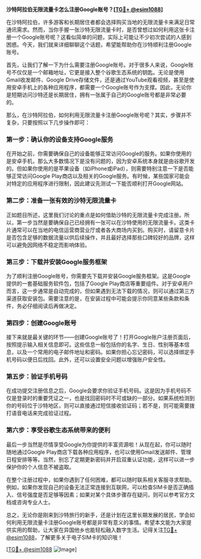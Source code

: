 **沙特阿拉伯无限流量卡怎么注册Google账号？[[TG💪+ @esim1088](https://t.me/s/esim1088)]**

在沙特阿拉伯，许多游客和长期居住者都会选择购买当地的无限流量卡来满足日常通讯需求。然而，当你手握一张沙特无限流量卡时，是否曾想过如何利用这张卡注册一个Google账号呢？这看似简单的问题，实际上可能让不少初次尝试的人感到困惑。今天，我们就来详细聊聊这个话题，希望能帮助你在沙特顺利注册Google账号。

首先，让我们了解一下为什么需要注册Google账号。对于很多人来说，Google账号不仅仅是一个邮箱地址，它更是接入整个谷歌生态系统的钥匙。无论是使用Gmail收发邮件、Google Drive存储文件，还是通过YouTube观看视频，甚至是使用安卓手机上的各种应用程序，都需要一个Google账号作为支撑。因此，无论你是短期访问沙特还是长期居住，拥有一张属于自己的Google账号都是非常必要的。

那么，在沙特阿拉伯，如何利用无限流量卡注册Google账号呢？其实，步骤并不复杂，只要按照以下几步操作即可：

### 第一步：确认你的设备支持Google服务

在开始之前，你需要确保自己的设备能够正常访问Google的服务。如果你使用的是安卓手机，那么大多数情况下是没有问题的，因为安卓系统本身就是由谷歌开发的。但如果你使用的是苹果设备（如iPhone或iPad），则需要特别注意一下是否能够正常访问Google Play商店以及相关的Google服务。有时候，某些国家可能会对特定的应用程序进行限制，因此建议先测试一下能否顺利打开Google网站。

### 第二步：准备一张有效的沙特无限流量卡

正如题目所述，这里我们讨论的重点是如何借助沙特的无限流量卡完成注册。所以，第一步当然是要确保自己已经拥有一张可以在沙特使用的无限流量卡。这类卡片通常可以在当地的电信运营商营业厅或者各大商场内买到。购买时，请留意卡片是否包含足够的数据流量以供后续操作，并且最好选择那些口碑较好的品牌，这样可以避免因网络不稳定而影响体验。

### 第三步：下载并安装Google服务框架

为了顺利注册Google账号，你需要先下载并安装Google服务框架。这是Google提供的一套基础服务软件包，包括了Google Play商店等重要组件。对于安卓用户而言，这一步通常是自动完成的，但如果遇到无法下载的情况，则可以通过第三方渠道获取安装包。需要注意的是，在安装过程中可能会提示你同意某些条款和条件，务必仔细阅读后再做决定。

### 第四步：创建Google账号

接下来就是最关键的环节——创建Google账号了！打开Google账户注册页面后，按照提示输入相关信息即可。这些信息一般包括你的名字、生日、性别等基本信息，以及一个常用的电子邮件地址和密码。如果你担心忘记密码，可以选择绑定手机号码以便日后找回。此外，还可以设置安全问题以增强账户安全性。

### 第五步：验证手机号码

在成功提交注册信息之后，Google会要求你验证手机号码。这是因为手机号码不仅是登录时的重要凭证之一，也是找回密码时不可或缺的一部分。如果系统检测到你的号码位于沙特地区，则可以直接通过短信接收验证码；若不是，则可能需要拨打语音电话来完成验证过程。

### 第六步：享受谷歌生态系统带来的便利

最后一步当然是尽情享受Google为你提供的丰富资源啦！从现在起，你可以随时随地通过Google Play商店下载各种应用程序，也可以使用Gmail发送邮件、管理日程安排等等。当然，别忘了定期更新密码并开启双重认证功能，这样可以进一步保护你的个人信息不被盗取。

在整个注册过程中，如果你遇到了任何困难，都可以随时联系相关客服寻求帮助。例如，如果你发现自己的设备无法正常连接到互联网，可以检查SIM卡是否正确插入、信号强度是否足够等因素；如果对某个具体步骤存在疑问，则可以参考官方文档或咨询专业人士。

总之，无论你是刚来到沙特旅行的新手，还是计划在这里长期发展的居民，学会如何利用无限流量卡注册Google账号都是非常有意义的事情。希望本文能为大家提供实用的帮助，让大家在异国他乡也能轻松融入数字生活。记得关注[TG💪+ @esim1088](https://t.me/s/esim1088)，了解更多关于电子SIM卡的知识哦！

[[TG💪+ @esim1088](https://t.me/s/esim1088) ![Image](https://i.postimg.cc/4NQfJmqS/Snipaste-2025-05-13-00-14-12.png)]